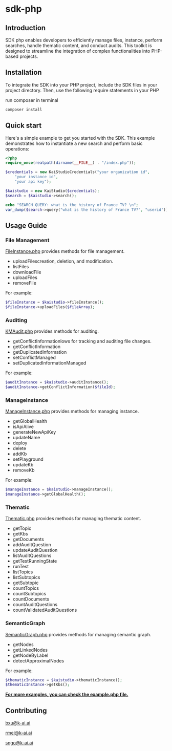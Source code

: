 # sdk-php

## Introduction
SDK php enables developers to efficiently manage files, instance, perform searches, handle thematic content, and conduct audits. This toolkit is designed to streamline the integration of complex functionalities into PHP-based projects.

## Installation
To integrate the SDK into your PHP project, include the SDK files in your project directory. Then, use the following require statements in your PHP 


run composer in terminal

```bash
composer install
```

## Quick start
Here's a simple example to get you started with the SDK. This example demonstrates how to instantiate a new search and perform basic operations:
```php
<?php
require_once(realpath(dirname(__FILE__) . "/index.php"));

$credentials = new KaiStudioCredentials("your organization id",
    "your instance id",
    "your api key");

$kaistudio = new KaiStudio($credentials);
$search = $kaistudio->search();

echo "SEARCH QUERY: what is the history of France TV? \n";
var_dump($search->query("what is the history of France TV?", "userid"));
````

## Usage Guide
### File Management
[FileInstance.php](modules/FileInstance.php) provides methods for file management.
- uploadFilescreation, deletion, and modification.
- listFiles
- downloadFile
- uploadFiles
- removeFile

For example:
```php
$fileInstance = $kaistudio->fileInstance();
$fileInstance->uploadFiles($fileArray);
```

### Auditing
[KMAudit.php](modules/KMAudit.php) provides methods for auditing.
- getConflictInformationlows for tracking and auditing file changes.
- getConflictInformation
- getDuplicatedInformation
- setConflictManaged
- setDuplicatedInformationManaged

For example:
```php
$auditInstance = $kaistudio->auditInstance();
$auditInstance->getConflictInformation($fileId);
```
### ManageInstance
[ManageInstance.php](modules/ManageInstance.php) provides methods for managing instance.
- getGlobalHealth
- isApiAlive
- generateNewApiKey
- updateName
- deploy
- delete
- addKb
- setPlayground
- updateKb
- removeKb

For example:
```php
$manageInstance = $kaistudio->manageInstance();
$manageInstance->getGlobalHealth();
```

### Thematic
[Thematic.php](modules/Thematic.php) provides methods for managing thematic content.
- getTopic
- getKbs
- getDocuments
- addAuditQuestion
- updateAuditQuestion
- listAuditQuestions
- getTestRunningState
- runTest
- listTopics
- listSubtopics
- getSubtopic
- countTopics
- countSubtopics
- countDocuments
- countAuditQuestions
- countValidatedAuditQuestions

### SemanticGraph
[SemanticGraph.php](modules/SemanticGraph.php) provides methods for managing semantic graph.
- getNodes
- getLinkedNodes
- getNodeByLabel
- detectApproximalNodes

For example:
```php
$thematicInstance = $kaistudio->thematicInstance();
$thematicInstance->getKbs();
```

<u>**For more examples, you can check the [example.php](example.php) file.**</u>

## Contributing
bxu@k-ai.ai

rmei@k-ai.ai

sngo@k-ai.ai


